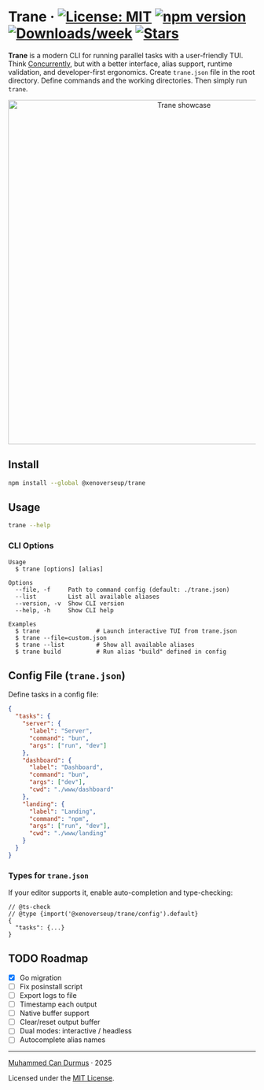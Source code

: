 # Trane &middot; [![License: MIT](https://img.shields.io/badge/license-MIT-blue.svg)](https://github.com/xenoverseup/trane/blob/main/LICENSE) [![npm version](https://img.shields.io/npm/v/@xenoverseup/trane?color=blue)](https://www.npmjs.com/package/@xenoverseup/trane) [![Downloads/week](https://img.shields.io/npm/dw/@xenoverseup/trane)](https://www.npmjs.com/package/@xenoverseup/trane) [![Stars](https://img.shields.io/github/stars/xenoverseup/trane?style=social)](https://github.com/xenoverseup/trane/stargazers)

**Trane** is a modern CLI for running parallel tasks with a user-friendly TUI.
Think [Concurrently](https://www.npmjs.com/package/concurrently), but with a better interface, alias support, runtime validation, and developer-first ergonomics. Create `trane.json` file in the root directory. Define commands and the working directories. Then simply run `trane`.

<p align="center">
  <img src="./docs/showcase.gif" alt="Trane showcase" width="700" />
</p>

## Install

```bash
npm install --global @xenoverseup/trane
```

## Usage

```bash
trane --help
```

### CLI Options

```
Usage
  $ trane [options] [alias]

Options
  --file, -f     Path to command config (default: ./trane.json)
  --list         List all available aliases
  --version, -v  Show CLI version
  --help, -h     Show CLI help

Examples
  $ trane                # Launch interactive TUI from trane.json
  $ trane --file=custom.json
  $ trane --list         # Show all available aliases
  $ trane build          # Run alias "build" defined in config
```

## Config File (`trane.json`)

Define tasks in a config file:

```json
{
  "tasks": {
    "server": {
      "label": "Server",
      "command": "bun",
      "args": ["run", "dev"]
    },
    "dashboard": {
      "label": "Dashboard",
      "command": "bun",
      "args": ["dev"],
      "cwd": "./www/dashboard"
    },
    "landing": {
      "label": "Landing",
      "command": "npm",
      "args": ["run", "dev"],
      "cwd": "./www/landing"
    }
  }
}
```

### Types for `trane.json`

If your editor supports it, enable auto-completion and type-checking:

```jsonc
// @ts-check
// @type {import('@xenoverseup/trane/config').default}
{
  "tasks": {...}
}
```

## TODO Roadmap

- [x] Go migration
- [ ] Fix posinstall script
- [ ] Export logs to file
- [ ] Timestamp each output
- [ ] Native buffer support
- [ ] Clear/reset output buffer
- [ ] Dual modes: interactive / headless
- [ ] Autocomplete alias names

---

[Muhammed Can Durmus](https://github.com/xenoverseup) · 2025

Licensed under the [MIT License](./LICENSE).
